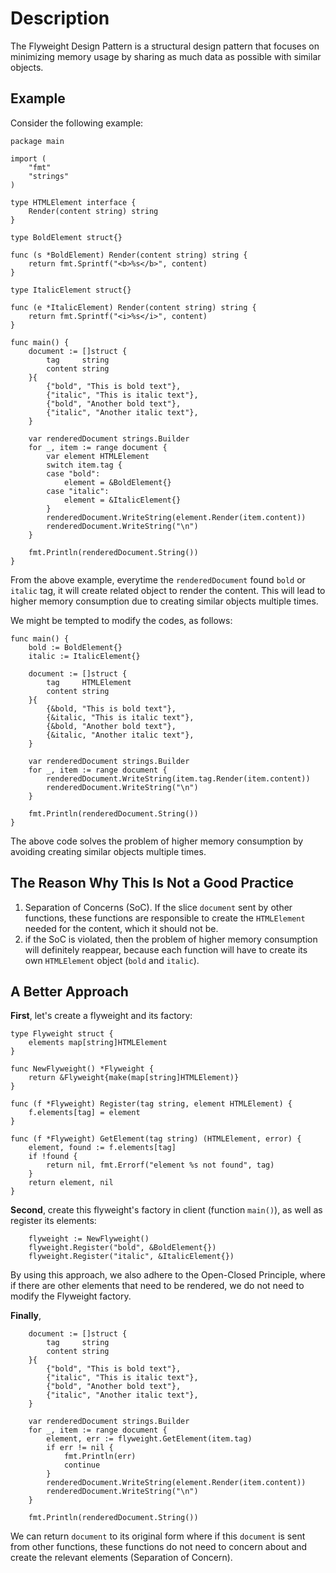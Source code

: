 # Description

The Flyweight Design Pattern is a structural design pattern that focuses on minimizing memory usage by sharing as much data as possible with similar objects.

## Example

Consider the following example:

```
package main

import (
	"fmt"
	"strings"
)

type HTMLElement interface {
	Render(content string) string
}

type BoldElement struct{}

func (s *BoldElement) Render(content string) string {
	return fmt.Sprintf("<b>%s</b>", content)
}

type ItalicElement struct{}

func (e *ItalicElement) Render(content string) string {
	return fmt.Sprintf("<i>%s</i>", content)
}

func main() {
	document := []struct {
		tag     string
		content string
	}{
		{"bold", "This is bold text"},
		{"italic", "This is italic text"},
		{"bold", "Another bold text"},
		{"italic", "Another italic text"},
	}

	var renderedDocument strings.Builder
	for _, item := range document {
		var element HTMLElement
		switch item.tag {
		case "bold":
			element = &BoldElement{}
		case "italic":
			element = &ItalicElement{}
		}
		renderedDocument.WriteString(element.Render(item.content))
		renderedDocument.WriteString("\n")
	}

	fmt.Println(renderedDocument.String())
}
```

From the above example, everytime the `renderedDocument` found `bold` or `italic` tag, it will create related object to render the content. This will lead to higher memory consumption due to creating similar objects multiple times.

We might be tempted to modify the codes, as follows:

```
func main() {
	bold := BoldElement{}
	italic := ItalicElement{}

	document := []struct {
		tag     HTMLElement
		content string
	}{
		{&bold, "This is bold text"},
		{&italic, "This is italic text"},
		{&bold, "Another bold text"},
		{&italic, "Another italic text"},
	}

	var renderedDocument strings.Builder
	for _, item := range document {
		renderedDocument.WriteString(item.tag.Render(item.content))
		renderedDocument.WriteString("\n")
	}

	fmt.Println(renderedDocument.String())
}
```

The above code solves the problem of higher memory consumption by avoiding creating similar objects multiple times.

## The Reason Why This Is Not a Good Practice

1. Separation of Concerns (SoC). If the slice `document` sent by other functions, these functions are responsible to create the `HTMLElement` needed for the content, which it should not be.
2. if the SoC is violated, then the problem of higher memory consumption will definitely reappear, because each function will have to create its own `HTMLElement` object (`bold` and `italic`).

## A Better Approach

**First**, let's create a flyweight and its factory:

```
type Flyweight struct {
	elements map[string]HTMLElement
}

func NewFlyweight() *Flyweight {
	return &Flyweight{make(map[string]HTMLElement)}
}

func (f *Flyweight) Register(tag string, element HTMLElement) {
	f.elements[tag] = element
}

func (f *Flyweight) GetElement(tag string) (HTMLElement, error) {
	element, found := f.elements[tag]
	if !found {
		return nil, fmt.Errorf("element %s not found", tag)
	}
	return element, nil
}
```

**Second**, create this flyweight's factory in client (function `main()`), as well as register its elements:

```
	flyweight := NewFlyweight()
	flyweight.Register("bold", &BoldElement{})
	flyweight.Register("italic", &ItalicElement{})
```

By using this approach, we also adhere to the Open-Closed Principle, where if there are other elements that need to be rendered, we do not need to modify the Flyweight factory.

**Finally**,

```
	document := []struct {
		tag     string
		content string
	}{
		{"bold", "This is bold text"},
		{"italic", "This is italic text"},
		{"bold", "Another bold text"},
		{"italic", "Another italic text"},
	}

	var renderedDocument strings.Builder
	for _, item := range document {
		element, err := flyweight.GetElement(item.tag)
		if err != nil {
			fmt.Println(err)
			continue
		}
		renderedDocument.WriteString(element.Render(item.content))
		renderedDocument.WriteString("\n")
	}

	fmt.Println(renderedDocument.String())
```

We can return `document` to its original form where if this `document` is sent from other functions, these functions do not need to concern about and create the relevant elements (Separation of Concern).
